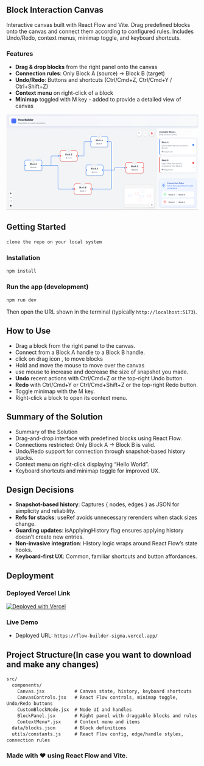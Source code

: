 ## Block Interaction Canvas

Interactive canvas built with React Flow and Vite. Drag predefined blocks onto the canvas and connect them according to configured rules. Includes Undo/Redo, context menus, minimap toggle, and keyboard shortcuts.

### Features
- **Drag & drop blocks** from the right panel onto the canvas
- **Connection rules**: Only Block A (source) → Block B (target)
- **Undo/Redo**: Buttons and shortcuts (Ctrl/Cmd+Z, Ctrl/Cmd+Y / Ctrl+Shift+Z)
- **Context menu** on right-click of a block
- **Minimap** toggled with M key - added to provide a detailed view of canvas

![ss of flow builder](image-1.png)

## Getting Started

```bash
clone the repo on your local system
```

### Installation
```bash
npm install
```

### Run the app (development)
```bash
npm run dev
```
Then open the URL shown in the terminal (typically `http://localhost:5173`).

## How to Use
- Drag a block from the right panel to the canvas.
- Connect from a Block A handle to a Block B handle.
- click on drag icon , to move blocks
- Hold and move the mouse to move over the canvas 
- use mouse to increase and decrease the size of snapshot you made.
- **Undo** recent actions with Ctrl/Cmd+Z or the top-right Undo button.
- **Redo** with Ctrl/Cmd+Y or Ctrl/Cmd+Shift+Z or the top-right Redo button.
- Toggle minimap with the M key.
- Right-click a block to open its context menu.

## Summary of the Solution
- Summary of the Solution
- Drag-and-drop interface with predefined blocks using React Flow.
- Connections restricted: Only Block A → Block B is valid.
- Undo/Redo support for connection through snapshot-based history stacks.
- Context menu on right-click displaying “Hello World”.
- Keyboard shortcuts and minimap toggle for improved UX.

## Design Decisions
- **Snapshot-based history**: Captures { nodes, edges } as JSON for simplicity and reliability.
- **Refs for stacks**: useRef avoids unnecessary rerenders when stack sizes change.
- **Guarding updates**: isApplyingHistory flag ensures applying history doesn’t create new entries.
- **Non-invasive integration**: History logic wraps around React Flow’s state hooks.
- **Keyboard-first UX**: Common, familiar shortcuts and button affordances.

## Deployment
### Deployed Vercel Link

[![Deployed with Vercel](https://vercel.com/button)](https://flow-builder-sigma.vercel.app/)

### Live Demo
- Deployed URL: `https://flow-builder-sigma.vercel.app/`

## Project Structure(In case you want to download and make any changes)
```
src/
  components/
    Canvas.jsx           # Canvas state, history, keyboard shortcuts
    CanvasControls.jsx   # React Flow controls, minimap toggle, Undo/Redo buttons
    CustomBlockNode.jsx  # Node UI and handles
    BlockPanel.jsx       # Right panel with draggable blocks and rules
    ContextMenu*.jsx     # Context menu and items
  data/blocks.json       # Block definitions
  utils/constants.js     # React Flow config, edge/handle styles, connection rules
```

### Made with ❤️ using React Flow and Vite.  
